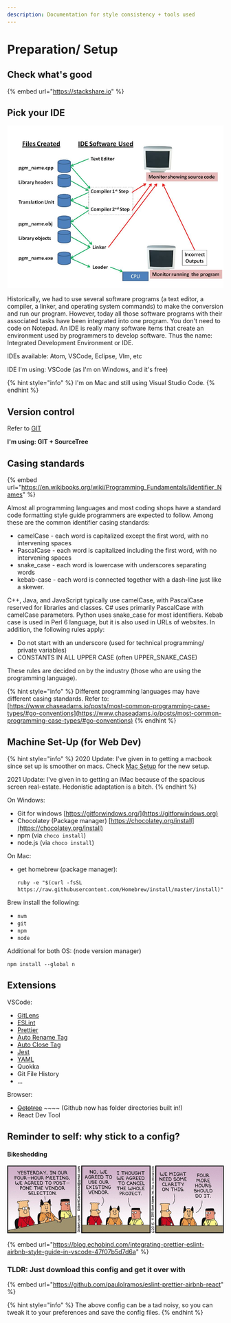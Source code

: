 ```yaml
---
description: Documentation for style consistency + tools used
---
```


# Preparation/ Setup

## Check what's good

{% embed url="https://stackshare.io" %}

## Pick your IDE

![](<../../../.gitbook/assets/image (30).png>)

Historically, we had to use several software programs (a text editor, a compiler, a linker, and operating system commands) to make the conversion and run our program. However, today all those software programs with their associated tasks have been integrated into one program. You don't need to code on Notepad. An IDE is really many software items that create an environment used by programmers to develop software. Thus the name: Integrated Development Environment or IDE.

IDEs available: Atom, VSCode, Eclipse, VIm, etc

IDE I'm using: VSCode (as I'm on Windows, and it's free)

{% hint style="info" %}
I'm on Mac and still using Visual Studio Code.
{% endhint %}

## Version control

Refer to [GIT](../../git/)

**I'm using: GIT + SourceTree**

## Casing standards

{% embed url="https://en.wikibooks.org/wiki/Programming_Fundamentals/Identifier_Names" %}

Almost all programming languages and most coding shops have a standard code formatting style guide programmers are expected to follow. Among these are the common identifier casing standards:

* camelCase - each word is capitalized except the first word, with no intervening spaces
* PascalCase - each word is capitalized including the first word, with no intervening spaces
* snake\_case - each word is lowercase with underscores separating words
* kebab-case - each word is connected together with a dash-line just like a skewer.

C++, Java, and JavaScript typically use camelCase, with PascalCase reserved for libraries and classes. C# uses primarily PascalCase with camelCase parameters. Python uses snake\_case for most identifiers. Kebab case is used in Perl 6 language, but it is also used in URLs of websites. In addition, the following rules apply:

* Do not start with an underscore (used for technical programming/ private variables)
* CONSTANTS IN ALL UPPER CASE (often UPPER\_SNAKE\_CASE)

These rules are decided on by the industry (those who are using the programming language).

{% hint style="info" %}
Different programming languages may have different casing standards. Refer to: [https://www.chaseadams.io/posts/most-common-programming-case-types/#go-conventions](https://www.chaseadams.io/posts/most-common-programming-case-types/#go-conventions)
{% endhint %}

## Machine Set-Up (for Web Dev)

{% hint style="info" %}
2020 Update: I've given in to getting a macbook since set up is smoother on macs. Check [Mac Setup](mac-setup.md) for the new setup.



2021 Update: I've given in to getting an iMac because of the spacious screen real-estate. Hedonistic adaptation is a bitch.
{% endhint %}

On Windows:&#x20;

* Git for windows [https://gitforwindows.org/](https://gitforwindows.org)
* Chocolatey (Package manager) [https://chocolatey.org/install](https://chocolatey.org/install)
* npm (via `choco install`)
* node.js (via `choco install`)

On Mac:

*   get homebrew (package manager):

    ```
    ruby -e "$(curl -fsSL https://raw.githubusercontent.com/Homebrew/install/master/install)"
    ```

&#x20;Brew install the following:

* `nvm`
* `git`
* `npm`
* `node`

Additional for both OS: (node version manager)

```
npm install --global n
```

## Extensions

VSCode:

* [GitLens](https://marketplace.visualstudio.com/items?itemName=eamodio.gitlens)&#x20;
* [ESLint](https://marketplace.visualstudio.com/items?itemName=dbaeumer.vscode-eslint)&#x20;
* [Prettier](https://marketplace.visualstudio.com/items?itemName=esbenp.prettier-vscode)
* [Auto Rename Tag](https://marketplace.visualstudio.com/items?itemName=formulahendry.auto-rename-tag)
* [Auto Close Tag](https://marketplace.visualstudio.com/items?itemName=formulahendry.auto-close-tag)
* [Jest](https://marketplace.visualstudio.com/items?itemName=Orta.vscode-jest)
* [YAML](https://marketplace.visualstudio.com/items?itemName=redhat.vscode-yaml)
* Quokka
* Git File History
* ...

Browser:

* [~~Octotree~~](https://www.octotree.io) ~~~~ (Github now has folder directories built in!)
* React Dev Tool

## Reminder to self: why stick to a config?

#### Bikeshedding

![Source: Dilbert](<../../../.gitbook/assets/image (49).png>)

{% embed url="https://blog.echobind.com/integrating-prettier-eslint-airbnb-style-guide-in-vscode-47f07b5d7d6a" %}

### TLDR: Just download this config and get it over with

{% embed url="https://github.com/paulolramos/eslint-prettier-airbnb-react" %}

{% hint style="info" %}
The above config can be a tad noisy, so you can tweak it to your preferences and save the config files.
{% endhint %}




